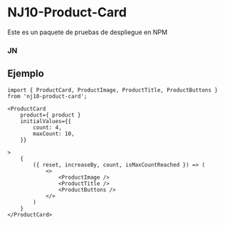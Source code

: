 # NJ10-Product-Card

Este es un paquete de pruebas de despliegue en NPM

### JN

## Ejemplo

```
import { ProductCard, ProductImage, ProductTitle, ProductButtons } from 'nj10-product-card';
```

```
<ProductCard                 
    product={ product }
    initialValues={{
        count: 4,
        maxCount: 10,
    }}

>
    {
        ({ reset, increaseBy, count, isMaxCountReached }) => (
            <>
                <ProductImage />
                <ProductTitle />
                <ProductButtons />
            </>
        )
    }
</ProductCard>
```